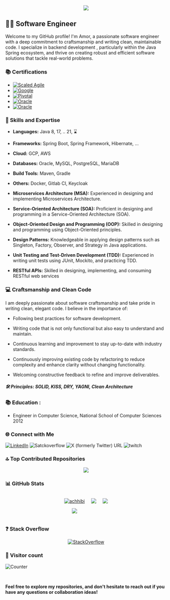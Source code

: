 
<div align="center">
  <img src="https://readme-typing-svg.herokuapp.com/?font=Righteous&size=33&center=true&vCenter=true&width=500&height=70&duration=4000&lines=Hi+There!+👋;I'm+Amor+CHHIBI;👨‍💻+A+Software+Engineer;☕+Java+8,+11,+17,+21,+⌛;🚀+Spring+Framework;🐘+Hibernate;💻+Backend+Development;📡+Microservices;📝+API+Design;☁️+Cloud(AWS,+GCP);🌐+Web+Development;🔒+Security+Best+Practices;🔍+Debugging+Skills;🔧+DevOps+Tools;🎯+Problem+Solving;📜+Craftsmanship;💡+Clean+code;🔍+Code+Review;🛠️+Refactoring;📈+Agility;🤝+Team+Collaboration;🧠+Continuous+Learning;🤖+Tech+Enthusiast;💭+Discovering+AI+/+LLMs;🔓+Open+Source+Lover" />
</div>

## 🕵️‍♂️ **Software Engineer**

Welcome to my GitHub profile! I'm Amor, a passionate software engineer with a deep commitment to craftsmanship and writing clean, maintainable code. I specialize in backend development , particularly within the Java Spring ecosystem, and thrive on creating robust and efficient software solutions that tackle real-world problems.
 
### 📚 Certifications

-  [![Scaled Agile](https://img.shields.io/badge/Scaled%20Agile-SAFe®%206%20Practitioner-brightgreen?logo=star&style=flat&&logoColor=green)](https://www.credly.com/badges/665e3162-7afd-4f6d-ac47-4a347e37b79f)
-  [![Google](https://img.shields.io/badge/Google%20Cloud%20Digital%20Leader-%20-blue?logo=google&style=flat)](https://www.credential.net/af3f78ac-f6fb-4f66-875f-76e9a48cb6f4?key=170fe9c9c18f319ab0ccf44138fed5d30b0c4300ef2343d8eaffc70e66bf2a8d)
-  [![Pivotal](https://img.shields.io/badge/Pivotal%20Certified%20Professional%20Core%20Spring%205%20Developer-%20-green?logo=pivotal-tracker&style=flat&&logoColor=green)](https://bcert.me/bc/html/show-badge.html?b=fnnxvbxk)
-  [![Oracle](https://img.shields.io/badge/Oracle%20Certified%20Expert%20JEE%20Web%20Component%20Developer-%20-red?logo=oracle&style=flat&&logoColor=red)](https://www.credly.com/badges/9ed08d9a-071b-4b9e-9759-9db879479fad)
-  [![Oracle](https://img.shields.io/badge/Oracle%20Certified%20Professional%20Java%20SE%20Programmer-%20-red?logo=oracle&style=flat&&logoColor=red)](https://www.credly.com/badges/82ef248d-0462-44ab-9211-438f0772a261)

### 🚀 Skills and Expertise 

- **Languages:** Java 8, 17, .. 21, ⌛
- **Frameworks:** Spring Boot, Spring Framework, Hibernate, ...
- **Cloud:** GCP, AWS
- **Databases:** Oracle, MySQL, PostgreSQL, MariaDB
- **Build Tools:** Maven, Gradle
- **Others:** Docker, Gitlab CI, Keycloak
- **Microservices Architecture (MSA):** Experienced in designing and implementing Microservices Architecture.

- **Service-Oriented Architecture (SOA):** Proficient in designing and programming in a Service-Oriented Architecture (SOA).

- **Object-Oriented Design and Programming (OOP):** Skilled in designing and programming using Object-Oriented principles.
- **Design Patterns:** Knowledgeable in applying design patterns such as Singleton, Factory, Observer, and Strategy in Java applications.
- **Unit Testing and Test-Driven Development (TDD):** Experienced in writing unit tests using JUnit, Mockito, and practicing TDD.
- **RESTful APIs:** Skilled in designing, implementing, and consuming RESTful web services

### 💻 Craftsmanship and Clean Code 

I am deeply passionate about software craftsmanship and take pride in writing clean, elegant code. I believe in the importance of:

- Following best practices for software development.
  
- Writing code that is not only functional but also easy to understand and maintain.
  
- Continuous learning and improvement to stay up-to-date with industry standards.
  
- Continuously improving existing code by refactoring to reduce complexity and enhance clarity without changing functionality.
  
- Welcoming constructive feedback to refine and improve deliverables.
  
##### 🛠️ Principles: SOLID, KISS, DRY, YAGNI, Clean Architecture

### 📚 Education :

- Engineer in Computer Science, National School of Computer Sciences 2012

### 🌐 Connect with Me 

 [![LinkedIn](https://img.shields.io/badge/LinkedIn-%230077B5.svg?logo=linkedin&logoColor=white)](https://www.linkedin.com/in/chhibiamor/)  ![Satckoverflow](https://img.shields.io/stackexchange/stackoverflow/r/2867361?style=flat&color=F47F24&label=StackOverflow)  ![X (formerly Twitter) URL](https://img.shields.io/twitter/url?url=https%3A%2F%2Ftwitter.com%2Famor_chhibi&style=social)  ![twitch](https://img.shields.io/twitch/status/amchhibk?style=social)

### 🔝 Top Contributed Repositories 

<div align = "center">
 
![](https://github-contributor-stats.vercel.app/api?username=achhibi&limit=4&theme=radical&combine_all_yearly_contributions=true)

</div>

### 📊 GitHub Stats 
<div align = "center" style = "width: 100%; display: flex; justify-content: center; align-items: center; flex-direction: column">
<div style = "display: flex; flex-direction: row;">

<div style = "margin: 0 10px">
 
<p align="left"> <a href="https://github.com/achhibi"><img src="https://github-profile-trophy.vercel.app/?username=achhibi" alt="achhibi" /></a> </p>

![](https://github-readme-stats.vercel.app/api?username=achhibi&theme=radical&hide_border=false&include_all_commits=true&count_private=true)
</div>


<div style = "margin: 0 10px">

![](https://github-readme-streak-stats.herokuapp.com/?user=achhibi&theme=radical&hide_border=false)
</div>

<div style = "margin: 0 10px">

![](https://github-readme-stats.vercel.app/api/top-langs/?username=achhibi&theme=radical&hide_border=false&include_all_commits=true&count_private=true&layout=compact)
</div>
</div>

</div>

### ❓ Stack Overflow 

<div align = "center">
 
[![StackOverflow](https://stackoverflow.com/users/flair/2867361.png?theme=dark)](https://stackoverflow.com/users/2867361/chhibi-amor)

</div>

### 🔢 Visitor count 

![Counter](https://profile-counter.glitch.me/achhibi/count.svg)


<br/>

**Feel free to explore my repositories, and don't hesitate to reach out if you have any questions or collaboration ideas!**
